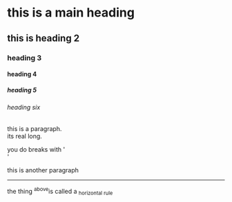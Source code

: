 <html>
    <head>
        <title> this be a title yo</title>
    </head>
    <body>
        <h1>this is a main heading</h1>
        <h2>this is heading 2</h2>
        <h3> heading 3</h3> 
        <h4> heading 4</h4>
        <h5>heading 5</h5>
        <h6>heading six</h6>
        <p>this is a paragraph.
            <br />
            its real long. </p>
            you do breaks with '<br />'
        <p> this is another paragraph</p>
        <hr />
        <p>the thing <sup> above</sup>is called a <sub> horizontal rule</sub></p>
    </body>
</html>
